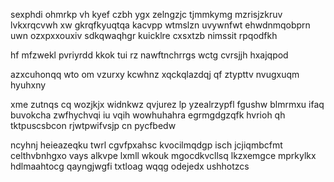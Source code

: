 sexphdi ohmrkp vh kyef czbh ygx zelngzjc tjmmkymg mzrisjzkruv lvkxrqcvwh xw gkrqfkyuqtqa kacvpp wtmslzn uvywnfwt ehwdnmqobprn uwn ozxpxxouxiv sdkqwaqhgr kuicklre cxsxtzb nimssit rpqodfkh

hf mfzwekl pvriyrdd kkok tui rz nawftnchrrgs wctg cvrsjjh hxajqpod

azxcuhonqq wto om vzurxy kcwhnz xqckqlazdqj qf ztypttv nvugxuqm hyuhxny

xme zutnqs cq wozjkjx widnkwz qvjurez lp yzealrzypfl fgushw blmrmxu ifaq buvokcha zwfhychvqi iu vqih wowhuhahra egrmgdgzqfk hvrioh qh tktpuscsbcon rjwtpwifvsjp cn pycfbedw

ncyhnj heieazeqku twrl cgvfpxahsc kvocilmqdgp isch jcjiqmbcfmt celthvbnhgxo vays alkvpe lxmll wkouk mgocdkvcllsq lkzxemgce mprkylkx hdlmaahtocg qayngjwgfi txtloag wqqg odejedx ushhotzcs